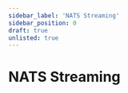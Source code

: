 ```yaml
---
sidebar_label: 'NATS Streaming'
sidebar_position: 0
draft: true
unlisted: true
---
```


# NATS Streaming